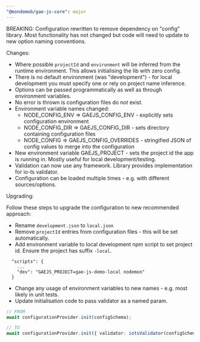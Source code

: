 ```yaml
---
"@mondomob/gae-js-core": major
---
```


BREAKING: Configuration rewritten to remove dependency on "config" library. Most functionality has not changed but code will need to update to new option naming conventions.

Changes:

- Where possible `projectId` and `environment` will be inferred from the runtime environment. This allows initialising the lib with zero config. 
- There is no default environment (was "development") - for local development you must specify one or rely on project name inference.
- Options can be passed programmatically as well as through environment variables.
- No error is thrown is configuration files do not exist.
- Environment variable names changed:
    - NODE_CONFIG_ENV => GAEJS_CONFIG_ENV - explicitly sets configuration environment
    - NODE_CONFIG_DIR => GAEJS_CONFIG_DIR - sets directory containing configuration files
    - NODE_CONFIG => GAEJS_CONFIG_OVERRIDES - stringified JSON of config values to merge into the configuration
- New environment variable GAEJS_PROJECT - sets the project id the app is running in. Mostly useful for local development/testing.
- Validation can now use any framework. Library provides implementation for io-ts validator.
- Configuration can be loaded multiple times - e.g. with different sources/options.

Upgrading:

Follow these steps to upgrade the configuration to new recommended approach:

- Rename `development.json` to `local.json`
- Remove `projectId` entries from configuration files - this will be set automatically.
- Add environment variable to local development npm script to set project id. Ensure the project has suffix `-local`.
```
  "scripts": {
    ...
    "dev": "GAEJS_PROJECT=gae-js-demo-local nodemon"
  }
```
- Change any usage of environment variables to new names - e.g. most likely in unit tests.
- Update initialisation code to pass validator as a named param.
```typescript
// FROM
await configurationProvider.init(configSchema);

// TO
await configurationProvider.init({ validator: iotsValidator(configSchema) });
```
